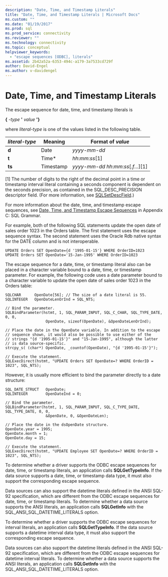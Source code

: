 ```yaml
---
description: "Date, Time, and Timestamp Literals"
title: "Date, Time, and Timestamp Literals | Microsoft Docs"
ms.custom: ""
ms.date: "01/19/2017"
ms.prod: sql
ms.prod_service: connectivity
ms.reviewer: ""
ms.technology: connectivity
ms.topic: conceptual
helpviewer_keywords: 
  - "escape sequences [ODBC], literals"
ms.assetid: 2b42a52a-6353-494c-a179-3a7533cd729f
author: David-Engel
ms.author: v-davidengel
---
```

# Date, Time, and Timestamp Literals
The escape sequence for date, time, and timestamp literals is  
  
 **{**  _-type_ **'** _value_ **'}**  
  
 where *literal-type* is one of the values listed in the following table.  
  
|*literal-type*|Meaning|Format of *value*|  
|---------------------|-------------|-----------------------|  
|**d**|Date|*yyyy*-*mm*-*dd*|  
|**t**|Time*|*hh*:*mm*:*ss*[1]|  
|**ts**|Timestamp|*yyyy*-*mm*-*dd* *hh*:*mm*:*ss*[.*f...*][1]|  
  
 [1]   The number of digits to the right of the decimal point in a time or timestamp interval literal containing a seconds component is dependent on the seconds precision, as contained in the SQL_DESC_PRECISION descriptor field. (For more information, see [SQLSetDescField](../../../odbc/reference/syntax/sqlsetdescfield-function.md).)  
  
 For more information about the date, time, and timestamp escape sequences, see [Date, Time, and Timestamp Escape Sequences](../../../odbc/reference/appendixes/date-time-and-timestamp-escape-sequences.md) in Appendix C: SQL Grammar.  
  
 For example, both of the following SQL statements update the open date of sales order 1023 in the Orders table. The first statement uses the escape sequence syntax. The second statement uses the Oracle Rdb native syntax for the DATE column and is not interoperable.  
  
```  
UPDATE Orders SET OpenDate={d '1995-01-15'} WHERE OrderID=1023  
UPDATE Orders SET OpenDate='15-Jan-1995' WHERE OrderID=1023  
```  
  
 The escape sequence for a date, time, or timestamp literal also can be placed in a character variable bound to a date, time, or timestamp parameter. For example, the following code uses a date parameter bound to a character variable to update the open date of sales order 1023 in the Orders table:  
  
```  
SQLCHAR      OpenDate[56]; // The size of a date literal is 55.  
SQLINTEGER   OpenDateLenOrInd = SQL_NTS;  
  
// Bind the parameter.  
SQLBindParameter(hstmt, 1, SQL_PARAM_INPUT, SQL_C_CHAR, SQL_TYPE_DATE, 0, 0,  
                  OpenDate, sizeof(OpenDate), &OpenDateLenOrInd);  
  
// Place the date in the OpenDate variable. In addition to the escape  
// sequence shown, it would also be possible to use either of the  
// strings "{d '1995-01-15'}" and "15-Jan-1995", although the latter  
// is data source-specific.  
strcpy_s( (char*) OpenDate, _countof(OpenDate), "{d '1995-01-15'}");  
  
// Execute the statement.  
SQLExecDirect(hstmt, "UPDATE Orders SET OpenDate=? WHERE OrderID = 1023", SQL_NTS);  
```  
  
 However, it is usually more efficient to bind the parameter directly to a date structure:  
  
```  
SQL_DATE_STRUCT   OpenDate;  
SQLINTEGER        OpenDateInd = 0;  
  
// Bind the parameter.  
SQLBindParameter(hstmt, 1, SQL_PARAM_INPUT, SQL_C_TYPE_DATE, SQL_TYPE_DATE, 0, 0,  
                  &OpenDate, 0, &OpenDateLen);  
  
// Place the date in the dsOpenDate structure.  
OpenDate.year = 1995;  
OpenDate.month = 1;  
OpenDate.day = 15;  
  
// Execute the statement.  
SQLExecDirect(hstmt, "UPDATE Employee SET OpenDate=? WHERE OrderID = 1023", SQL_NTS);  
```  
  
 To determine whether a driver supports the ODBC escape sequences for date, time, or timestamp literals, an application calls **SQLGetTypeInfo**. If the data source supports a date, time, or timestamp data type, it must also support the corresponding escape sequence.  
  
 Data sources can also support the datetime literals defined in the ANSI SQL-92 specification, which are different from the ODBC escape sequences for date, time, or timestamp literals. To determine whether a data source supports the ANSI literals, an application calls **SQLGetInfo** with the SQL_ANSI_SQL_DATETIME_LITERALS option.  
  
 To determine whether a driver supports the ODBC escape sequences for interval literals, an application calls **SQLGetTypeInfo**. If the data source supports a datetime interval data type, it must also support the corresponding escape sequence.  
  
 Data sources can also support the datetime literals defined in the ANSI SQL-92 specification, which are different from the ODBC escape sequences for datetime interval literals. To determine whether a data source supports the ANSI literals, an application calls **SQLGetInfo** with the SQL_ANSI_SQL_DATETIME_LITERALS option.
